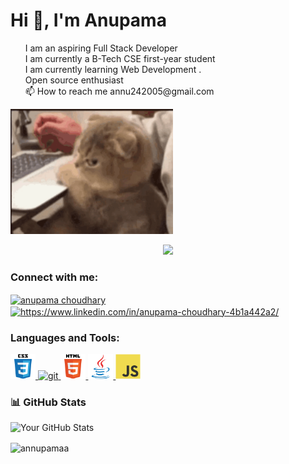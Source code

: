 
  
  <div>
    <h1>Hi 👋, I'm Anupama</h1>
    <ul style="list-style-type: none;">
      <li>I am an aspiring Full Stack Developer</li>
      <li>I am currently a B-Tech CSE first-year student</li> 
      <li>I am currently learning Web Development .</li> 
      <li>Open source enthusiast</li> 
      <li>📫 How to reach me annu242005@gmail.com </li> 
    </ul>
  </div>
 

 <img src="car.gif" alt="Car GIF" style="height: 200px; margin-right: 20px;">
 

<p align="center">
  <a href="https://github.com/DenverCoder1/readme-typing-svg"><img src="https://readme-typing-svg.herokuapp.com?color=FE64D9&center=true&lines=Open+source+Enthusiast;Front-End+Web+Developer&center=true&width=380&height=45"></a>
</p>

<h3 align="left">Connect with me:</h3>
<p align="left">
<a href="https://twitter.com/anupama choudhary" target="blank"><img align="center" src="https://raw.githubusercontent.com/rahuldkjain/github-profile-readme-generator/master/src/images/icons/Social/twitter.svg" alt="anupama choudhary" height="30" width="40" /></a>
<a href="https://linkedin.com/in/https://www.linkedin.com/in/anupama-choudhary-4b1a442a2/" target="blank"><img align="center" src="https://raw.githubusercontent.com/rahuldkjain/github-profile-readme-generator/master/src/images/icons/Social/linked-in-alt.svg" alt="https://www.linkedin.com/in/anupama-choudhary-4b1a442a2/" height="30" width="40" /></a>
</p>

<h3 align="left">Languages and Tools:</h3>
<p align="left"> <a href="https://www.w3schools.com/css/" target="_blank" rel="noreferrer"> <img src="https://raw.githubusercontent.com/devicons/devicon/master/icons/css3/css3-original-wordmark.svg" alt="css3" width="40" height="40"/> </a> <a href="https://git-scm.com/" target="_blank" rel="noreferrer"> <img src="https://www.vectorlogo.zone/logos/git-scm/git-scm-icon.svg" alt="git" width="40" height="40"/> </a> <a href="https://www.w3.org/html/" target="_blank" rel="noreferrer"> <img src="https://raw.githubusercontent.com/devicons/devicon/master/icons/html5/html5-original-wordmark.svg" alt="html5" width="40" height="40"/> </a> <a href="https://www.java.com" target="_blank" rel="noreferrer"> <img src="https://raw.githubusercontent.com/devicons/devicon/master/icons/java/java-original.svg" alt="java" width="40" height="40"/> </a> <a href="https://developer.mozilla.org/en-US/docs/Web/JavaScript" target="_blank" rel="noreferrer"> <img src="https://raw.githubusercontent.com/devicons/devicon/master/icons/javascript/javascript-original.svg" alt="javascript" width="40" height="40"/> </a> </p> 

### 📊 GitHub Stats

![Your GitHub Stats](https://github-readme-stats.vercel.app/api?username=Annupamaa&show_icons=true&count_private=true&hide=contribs,issues&theme=radical)


<p><img align="center" src="https://github-readme-stats.vercel.app/api/top-langs?username=annupamaa&show_icons=true&locale=en&layout=compact" alt="annupamaa" /></p>
